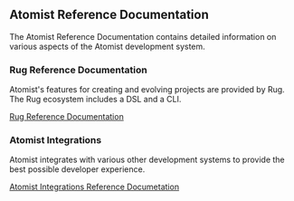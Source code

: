 ## Atomist Reference Documentation

The Atomist Reference Documentation contains detailed information on
various aspects of the Atomist development system.

### Rug Reference Documentation

Atomist's features for creating and evolving projects are provided by
Rug.  The Rug ecosystem includes a DSL and a CLI.

[Rug Reference Documentation](rug/index.md)

### Atomist Integrations

Atomist integrates with various other development systems to provide
the best possible developer experience.

[Atomist Integrations Reference Documetation](system-integrations.md)
